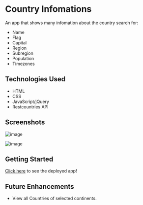 # Country Infomations 

An app that shows many infomation about the country search for:
- Name
- Flag
- Capital
- Region 
- Subregion
- Population
- Timezones

## Technologies Used
- HTML
- CSS
- JavaScript/jQuery
- Restcountries API

## Screenshots

![image](https://i.ibb.co/5KJBYQZ/Screen-Shot-2022-08-18-at-9-33-58-AM.png)

![image](https://i.ibb.co/XtKtZFg/Screen-Shot-2022-08-18-at-9-34-32-AM.png)


## Getting Started

[Click here](https://mahiproject1.netlify.app/) to see the deployed app!

## Future Enhancements
- View all Countries of selected continents.
